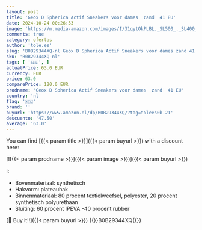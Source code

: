 ```yaml
---
layout: post
title: 'Geox D Spherica Actif Sneakers voor dames  zand  41 EU'
date: 2024-10-24 00:26:53
image: 'https://m.media-amazon.com/images/I/31qytOkPLBL._SL500_._SL400_.jpg'
comments: true
category: ofertas
author: 'tole.es'
slug: 'B0B29344XQ-nl Geox D Spherica Actif Sneakers voor dames zand 41 EU'
sku: 'B0B29344XQ-nl'
tags: [ '🇳🇱', ]
actualPrice: 63.0 EUR
currency: EUR
price: 63.0
comparePrice: 120.0 EUR
prodname: 'Geox D Spherica Actif Sneakers voor dames  zand  41 EU'
country: 'nl'
flag: '🇳🇱'
brand: ''
buyurl: 'https://www.amazon.nl/dp/B0B29344XQ/?tag=tolees0b-21'
descuento: '47.50'
average: '63.0'
---
```


You can find [{{< param title >}}]({{< param buyurl >}}) with a discount here:

[![{{< param prodname >}}]({{< param image >}})]({{< param buyurl >}})

ℹ️:

- Bovenmateriaal: synthetisch
- Hakvorm: plateauhak
- Binnenmateriaal: 80 procent textielweefsel, polyester, 20 procent synthetisch polyurethaan
- Sluiting: 60 procent IPEVA -40 procent rubber

[🛒 Buy it!!]({{< param buyurl >}})
{{<world>}}B0B29344XQ{{</world>}}
